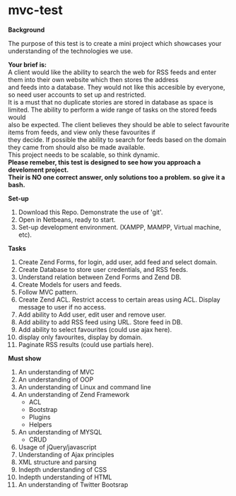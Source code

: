 mvc-test
========
<b>Background</b>
<p>The purpose of this test is to create a mini project which showcases your understanding of the technologies we use.</p>
<p><b>Your brief is:</b><br>
    A client would like the ability to search the web for RSS feeds and enter them into their own website which then stores the address<br>
    and feeds into a database.  They would not like this accesible by everyone, so need user accounts to set up and restricted.<br>
    It is a must that no duplicate stories are stored in database as space is limited. The ability to perform a wide range of tasks on the stored feeds would<br>
    also be expected. The client believes they should be able to select favourite items from feeds, and view only these favourites if<br>
    they decide. If possible the ability to search for feeds based on the domain they came from should also be made available.<br>
    This project needs to be scalable, so think dynamic.<br>
<b>Please remeber, this test is designed to see how you approach a develoment project.</b><br>
<b>Their is NO one correct answer, only solutions too a problem. so give it a bash.</b></p>

<b>Set-up</b>
<ol>
    <li>Download this Repo. Demonstrate the use of 'git'.
    <li>Open in Netbeans, ready to start.
    <li>Set-up development environment. (XAMPP, MAMPP, Virtual machine, etc).
</ol>

<b>Tasks</b>
<ol>
    <li>Create Zend Forms, for login, add user, add feed and select domain.
    <li>Create Database to store user credentials, and RSS feeds.
    <li>Understand relation between Zend Forms and Zend DB.
    <li>Create Models for users and feeds.
    <li>Follow MVC pattern.
    <li>Create Zend ACL. Restrict access to certain areas using ACL. Display message to user if no access.
    <li>Add ability to Add user, edit user and remove user.
    <li>Add ability to add RSS feed using URL. Store feed in DB.
    <li>Add ability to select favourites (could use ajax here).
    <li>display only favourites, display by domain.
    <li>Paginate RSS results (could use partials here).
</ol>

<b>Must show</b>
<ol>
    <li>An understanding of MVC</li>
    <li>An understanding of OOP</li>
    <li>An understanding of Linux and command line</li>
    <li>An understanding of Zend Framework
        <ul>
            <li>ACL</li>
            <li>Bootstrap</li>
            <li>Plugins</li>
            <li>Helpers</li>
        </ul>
    </li>
    <li>An understanding of MYSQL
        <ul>
            <li>CRUD</li>
        </ul>
    </li>
    <li>Usage of jQuery/javascript</li>
    <li>Understanding of Ajax principles</li>
    <li>XML structure and parsing</li>
    <li>Indepth understanding of CSS</li>
    <li>Indepth understanding of HTML</li>
    <li>An understanding of Twitter Bootsrap</li>
</ol>
